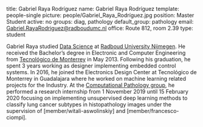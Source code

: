 title: Gabriel Raya Rodríguez
name: Gabriel Raya Rodríguez
template: people-single
picture: people/Gabriel_Raya_Rodríguez.jpg
position: Master Student
active: no
groups: diag, pathology
default_group: pathology
email: Gabriel.RayaRodriguez@radboudumc.nl
office: Route 812, room 2.39
type: student

Gabriel Raya studied <a href="https://www.ru.nl/courseguides/2018/science/master/master-computing-science/specialisation-data-science/structure-master-specialisation-data-science/">Data Science</a> at <a href="https://www.ru.nl/english/">Radboud University Nijmegen</a>. He received the Bachelor’s degree in Electronic and Computer Engineering from <a href="https://tec.mx/en">Tecnológico de Monterrey</a> in May 2013. Following his graduation, he spent 3 years working as designer implementing embedded control systems. In 2016,  he joined the Electronics Design Center at Tecnológico de Monterrey in Guadalajara where he worked on machine learning related projects for the Industry. At the <a href="https://www.computationalpathologygroup.eu">Computational Pathology group</a>, he performed a research internship from 1 November 2019 until 15 February 2020  focusing on implementing unsupervised deep learning methods to classify lung cancer subtypes in histopathology images under the supervision of [member/witali-aswolinskiy] and [member/francesco-ciompi].
